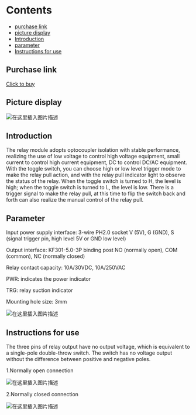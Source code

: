 
# Contents

  - [purchase link](#purchase-link)
  - [picture display](#picture-display)
  - [Introduction](#introduction)
  - [parameter](#parameter)
  - [Instructions for use](#instructions-for-use)
  
## Purchase link
[Click to buy](https://item.taobao.com/item.htm?spm=a1z10.3-c-s.w4002-21223910208.17.4baf6a4bup8ih0&id=688290877964)

## Picture display
![在这里插入图片描述](https://img-blog.csdnimg.cn/ae46c6942a5144709ac26b6f69c99b19.png#pic_center)
## Introduction
The relay module adopts optocoupler isolation with stable performance, realizing the use of low voltage to control high voltage equipment, small current to control high current equipment, DC to control DC/AC equipment. With the toggle switch, you can choose high or low level trigger mode to make the relay pull action, and with the relay pull indicator light to observe the status of the relay. When the toggle switch is turned to H, the level is high; when the toggle switch is turned to L, the level is low. There is a trigger signal to make the relay pull, at this time to flip the switch back and forth can also realize the manual control of the relay pull.
## Parameter
Input power supply interface: 3-wire PH2.0 socket
 V (5V), G (GND), S (signal trigger pin, high level 5V or GND low level)
 
Output interface: KF301-5.0-3P binding post 
NO (normally open), COM (common), NC (normally closed)

Relay contact capacity: 10A/30VDC, 10A/250VAC

PWR: indicates the power indicator

TRG: relay suction indicator

Mounting hole size: 3mm

![在这里插入图片描述](https://img-blog.csdnimg.cn/c61714f99c0a4f02aba7aec34e8aa740.png#pic_center)

## Instructions for use
The three pins of relay output have no output voltage, which is equivalent to a single-pole double-throw switch. The switch has no voltage output without the difference between positive and negative poles.

1.Normally open connection

![在这里插入图片描述](https://img-blog.csdnimg.cn/fab7a6d34892445b81295a3dd16b4835.png#pic_center)

2.Normally closed connection

![在这里插入图片描述](https://img-blog.csdnimg.cn/e83d3ce124474e699155295385e207b8.png#pic_center)

